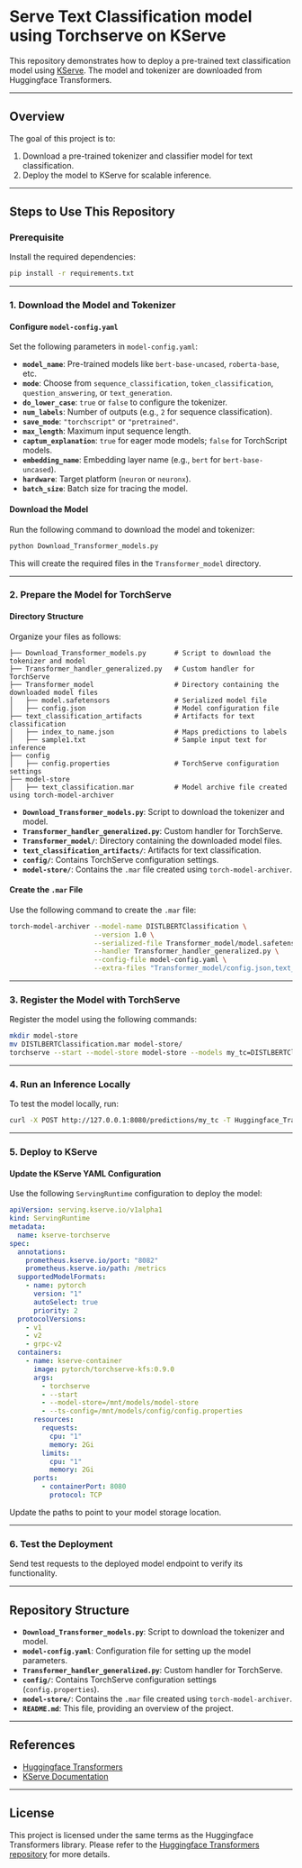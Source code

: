 # Serve Text Classification model using Torchserve on KServe

This repository demonstrates how to deploy a pre-trained text classification model using [KServe](https://kserve.github.io/). The model and tokenizer are downloaded from Huggingface Transformers.

---

## Overview

The goal of this project is to:
1. Download a pre-trained tokenizer and classifier model for text classification.
2. Deploy the model to KServe for scalable inference.

---

## Steps to Use This Repository

### Prerequisite
Install the required dependencies:
```bash
pip install -r requirements.txt
```

---

### 1. Download the Model and Tokenizer

#### Configure `model-config.yaml`
Set the following parameters in `model-config.yaml`:

- **`model_name`**: Pre-trained models like `bert-base-uncased`, `roberta-base`, etc.
- **`mode`**: Choose from `sequence_classification`, `token_classification`, `question_answering`, or `text_generation`.
- **`do_lower_case`**: `true` or `false` to configure the tokenizer.
- **`num_labels`**: Number of outputs (e.g., `2` for sequence classification).
- **`save_mode`**: `"torchscript"` or `"pretrained"`.
- **`max_length`**: Maximum input sequence length.
- **`captum_explanation`**: `true` for eager mode models; `false` for TorchScript models.
- **`embedding_name`**: Embedding layer name (e.g., `bert` for `bert-base-uncased`).
- **`hardware`**: Target platform (`neuron` or `neuronx`).
- **`batch_size`**: Batch size for tracing the model.

#### Download the Model
Run the following command to download the model and tokenizer:
```bash
python Download_Transformer_models.py
```
This will create the required files in the `Transformer_model` directory.

---

### 2. Prepare the Model for TorchServe

#### Directory Structure
Organize your files as follows:
```
├── Download_Transformer_models.py       # Script to download the tokenizer and model
├── Transformer_handler_generalized.py   # Custom handler for TorchServe
├── Transformer_model                    # Directory containing the downloaded model files
│   ├── model.safetensors                # Serialized model file
│   ├── config.json                      # Model configuration file
├── text_classification_artifacts        # Artifacts for text classification
│   ├── index_to_name.json               # Maps predictions to labels
│   ├── sample1.txt                      # Sample input text for inference
├── config
│   ├── config.properties                # TorchServe configuration settings
├── model-store
│   ├── text_classification.mar          # Model archive file created using torch-model-archiver
```

- **`Download_Transformer_models.py`**: Script to download the tokenizer and model.
- **`Transformer_handler_generalized.py`**: Custom handler for TorchServe.
- **`Transformer_model/`**: Directory containing the downloaded model files.
- **`text_classification_artifacts/`**: Artifacts for text classification.
- **`config/`**: Contains TorchServe configuration settings.
- **`model-store/`**: Contains the `.mar` file created using `torch-model-archiver`.

#### Create the `.mar` File
Use the following command to create the `.mar` file:
```bash
torch-model-archiver --model-name DISTLBERTClassification \
                     --version 1.0 \
                     --serialized-file Transformer_model/model.safetensors \
                     --handler Transformer_handler_generalized.py \
                     --config-file model-config.yaml \
                     --extra-files "Transformer_model/config.json,text_classification_artifacts/index_to_name.json"
```

---

### 3. Register the Model with TorchServe

Register the model using the following commands:
```bash
mkdir model-store
mv DISTLBERTClassification.mar model-store/
torchserve --start --model-store model-store --models my_tc=DISTLBERTClassification.mar --ncs --disable-token-auth --enable-model-api
```

---

### 4. Run an Inference Locally

To test the model locally, run:
```bash
curl -X POST http://127.0.0.1:8080/predictions/my_tc -T Huggingface_Transformers/text_classification_artifacts/sample1.txt
```

---

### 5. Deploy to KServe

#### Update the KServe YAML Configuration
Use the following `ServingRuntime` configuration to deploy the model:
```yaml
apiVersion: serving.kserve.io/v1alpha1
kind: ServingRuntime
metadata:
  name: kserve-torchserve
spec:
  annotations:
    prometheus.kserve.io/port: "8082"
    prometheus.kserve.io/path: /metrics
  supportedModelFormats:
    - name: pytorch
      version: "1"
      autoSelect: true
      priority: 2
  protocolVersions:
    - v1
    - v2
    - grpc-v2
  containers:
    - name: kserve-container
      image: pytorch/torchserve-kfs:0.9.0
      args:
        - torchserve
        - --start
        - --model-store=/mnt/models/model-store
        - --ts-config=/mnt/models/config/config.properties
      resources:
        requests:
          cpu: "1"
          memory: 2Gi
        limits:
          cpu: "1"
          memory: 2Gi
      ports:
        - containerPort: 8080
          protocol: TCP
```
Update the paths to point to your model storage location.

---

### 6. Test the Deployment

Send test requests to the deployed model endpoint to verify its functionality.

---

## Repository Structure

- **`Download_Transformer_models.py`**: Script to download the tokenizer and model.
- **`model-config.yaml`**: Configuration file for setting up the model parameters.
- **`Transformer_handler_generalized.py`**: Custom handler for TorchServe.
- **`config/`**: Contains TorchServe configuration settings (`config.properties`).
- **`model-store/`**: Contains the `.mar` file created using `torch-model-archiver`.
- **`README.md`**: This file, providing an overview of the project.

---

## References

- [Huggingface Transformers](https://huggingface.co/transformers/)
- [KServe Documentation](https://kserve.github.io/)

---

## License

This project is licensed under the same terms as the Huggingface Transformers library. Please refer to the [Huggingface Transformers repository](https://github.com/huggingface/transformers) for more details.
